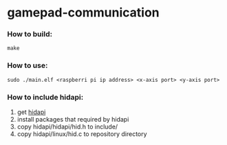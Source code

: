 # gamepad-communication

### How to build:
```
make
```

### How to use:
```
sudo ./main.elf <raspberri pi ip address> <x-axis port> <y-axis port>
```

### How to include hidapi:
1. get [hidapi](https://github.com/signal11/hidapi)
2. install packages that required by hidapi
2. copy hidapi/hidapi/hid.h to include/
3. copy hidapi/linux/hid.c to repository directory 
